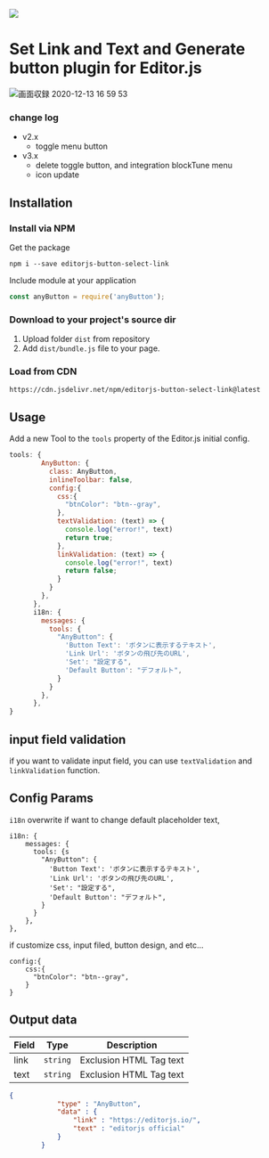![](https://badgen.net/badge/Editor.js/v2.22.3/blue)

# Set Link and Text and Generate button plugin for Editor.js

![画面収録 2020-12-13 16 59 53](https://user-images.githubusercontent.com/2194021/102006852-7a6fb880-3d67-11eb-98d2-20b7e88672df.gif)

### change log
- v2.x
  - toggle menu button
- v3.x
  - delete toggle button, and integration blockTune menu
  - icon update

## Installation

### Install via NPM

Get the package

```shell
npm i --save editorjs-button-select-link
```

Include module at your application

```javascript
const anyButton = require('anyButton');
```

### Download to your project's source dir

1. Upload folder `dist` from repository
2. Add `dist/bundle.js` file to your page.

### Load from CDN

`https://cdn.jsdelivr.net/npm/editorjs-button-select-link@latest`

## Usage

Add a new Tool to the `tools` property of the Editor.js initial config.

```javascript
tools: {
        AnyButton: {
          class: AnyButton,
          inlineToolbar: false,
          config:{
            css:{
              "btnColor": "btn--gray",
            },
            textValidation: (text) => {
              console.log("error!", text)
              return true;
            },
            linkValidation: (text) => {
              console.log("error!", text)
              return false;
            }
          }
        },
      },
      i18n: {
        messages: {
          tools: {
            "AnyButton": {
              'Button Text': 'ボタンに表示するテキスト',
              'Link Url': 'ボタンの飛び先のURL',
              'Set': "設定する",
              'Default Button': "デフォルト",
            }
          }
        },
      },
}
```
## input field validation

if you want to validate input field, you can use `textValidation` and `linkValidation` function.




## Config Params

`i18n` overwrite if want to change default placeholder text,

```
i18n: {
    messages: {
      tools: {s
        "AnyButton": {
          'Button Text': 'ボタンに表示するテキスト',
          'Link Url': 'ボタンの飛び先のURL',
          'Set': "設定する",
          'Default Button': "デフォルト",
        }
      }
    },
},
```

if customize css, input filed, button design, and etc... 

```
config:{
    css:{
      "btnColor": "btn--gray",
    }
}
```

## Output data

| Field  | Type     | Description      |
| ------ | -------- | ---------------- |
| link   | `string` | Exclusion HTML Tag text |
| text   | `string` | Exclusion HTML Tag text |


```json
{
            "type" : "AnyButton",
            "data" : {
                "link" : "https://editorjs.io/",
                "text" : "editorjs official"
            }
        }
```

